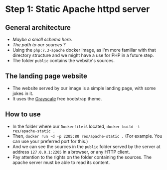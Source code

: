# Step 1: Static Apache httpd server

## General architecture

- _Maybe a small schema here._
- _The path to our sources ?_
- Using the `php:7.3-apache` docker image, as I'm more familiar with that directory structure and we might have a use for PHP in a future step.
- The folder `public` contains the website's sources.

## The landing page website

- The website served by our image is a simple landing page, with some jokes in it.
- It uses the [Grayscale](https://startbootstrap.com/previews/grayscale/) free bootstrap theme.

## How to use

- In the folder where our `Dockerfile` is located, `docker build -t res/apache-static .`
- Then, `docker run -d -p 2205:80 res/apache-static .` (For example. You can use your preferred port for this.)
- And we can see the sources in the `public` folder served by the server at address `127.0.0.1:2205` in a browser, or any HTTP client.
- Pay attention to the rights on the folder containing the sources. The apache server must be able to read its content.